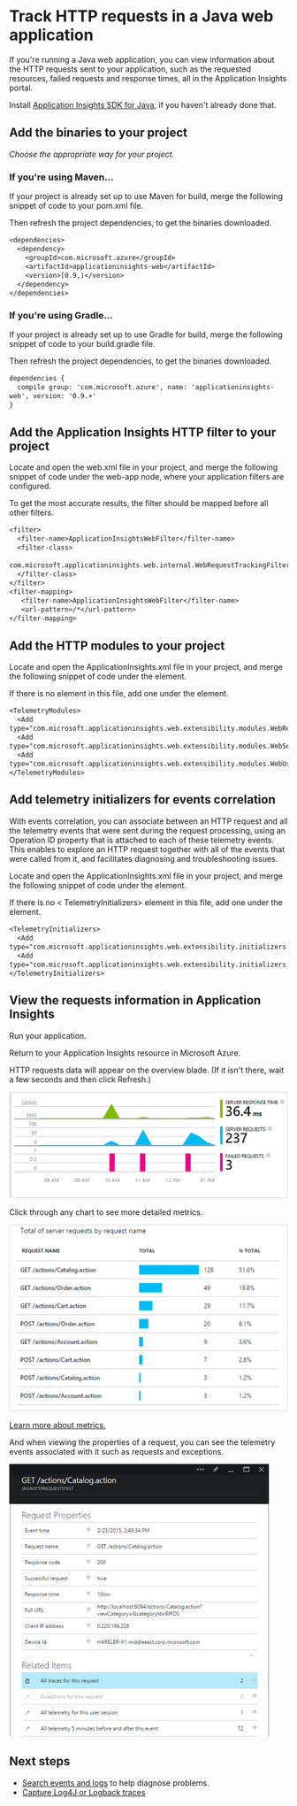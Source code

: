 <properties 
	pageTitle="Track HTTP requests in a Java web application" 
	description="Application Insights lets you measure performance of your web Java web application" 
	services="application-insights" 
    documentationCenter=""
	authors="alancameronwills" 
	manager="keboyd"/>

<tags 
	ms.service="application-insights" 
	ms.workload="tbd" 
	ms.tgt_pltfrm="ibiza" 
	ms.devlang="na" 
	ms.topic="article" 
	ms.date="04/02/2015" 
	ms.author="awills"/>
 
# Track HTTP requests in a Java web application

If you're running a Java web application, you can view information about the HTTP requests sent to your application, such as the requested resources, failed requests and response times, all in the Application Insights portal.

Install [Application Insights SDK for Java][java], if you haven't already done that.


## Add the binaries to your project

*Choose the appropriate way for your project.*

### If you're using Maven...

If your project is already set up to use Maven for build, merge the following snippet of code to your pom.xml file.

Then refresh the project dependencies, to get the binaries downloaded.

    <dependencies>
      <dependency>
        <groupId>com.microsoft.azure</groupId>
        <artifactId>applicationinsights-web</artifactId>
        <version>[0.9,)</version>
      </dependency>
    </dependencies>

### If you're using Gradle...

If your project is already set up to use Gradle for build, merge the following snippet of code to your build.gradle file.

Then refresh the project dependencies, to get the binaries downloaded.

    dependencies {
      compile group: 'com.microsoft.azure', name: 'applicationinsights-web', version: '0.9.+'
    }

## Add the Application Insights HTTP filter to your project

Locate and open the web.xml file in your project, and merge the following snippet of code under the web-app node, where your application filters are configured.

To get the most accurate results, the filter should be mapped before all other filters.

    <filter>
      <filter-name>ApplicationInsightsWebFilter</filter-name>
      <filter-class>
        com.microsoft.applicationinsights.web.internal.WebRequestTrackingFilter
      </filter-class>
    </filter>
    <filter-mapping>
       <filter-name>ApplicationInsightsWebFilter</filter-name>
       <url-pattern>/*</url-pattern>
    </filter-mapping>

## Add the HTTP modules to your project

Locate and open the ApplicationInsights.xml file in your project, and merge the following snippet of code under the <TelemetryModules> element.

If there is no <TelemetryModules> element in this file, add one under the <ApplicationInsights> element.

    <TelemetryModules>
      <Add type="com.microsoft.applicationinsights.web.extensibility.modules.WebRequestTrackingTelemetryModule"/>
      <Add type="com.microsoft.applicationinsights.web.extensibility.modules.WebSessionTrackingTelemetryModule"/>
      <Add type="com.microsoft.applicationinsights.web.extensibility.modules.WebUserTrackingTelemetryModule"/>
    </TelemetryModules>

## Add telemetry initializers for events correlation

With events correlation, you can associate between an HTTP request and all the telemetry events that were sent during the request processing, using an Operation ID property that is attached to each of these telemetry events. This enables to explore an HTTP request together with all of the events that were called from it, and facilitates diagnosing and troubleshooting issues.

Locate and open the ApplicationInsights.xml file in your project, and merge the following snippet of code under the <TelemetryInitializers> element.

If there is no < TelemetryInitializers> element in this file, add one under the <ApplicationInsights> element.

    <TelemetryInitializers>
      <Add   type="com.microsoft.applicationinsights.web.extensibility.initializers.WebOperationIdTelemetryInitializer"/>
      <Add type="com.microsoft.applicationinsights.web.extensibility.initializers.WebOperationNameTelemetryInitializer"/>
    </TelemetryInitializers>


## View the requests information in Application Insights

Run your application.

Return to your Application Insights resource in Microsoft Azure.

HTTP requests data will appear on the overview blade. (If it isn't there, wait a few seconds and then click Refresh.)

![](./media/app-insights-java-track-http-requests/5-results.png)
 

Click through any chart to see more detailed metrics. 

![](./media/app-insights-java-track-http-requests/6-barchart.png)


[Learn more about metrics.][metrics]

 

And when viewing the properties of a request, you can see the telemetry events associated with it such as requests and exceptions.
 
![](./media/app-insights-java-track-http-requests/7-instance.png)




## Next steps

* [Search events and logs][diagnostic] to help diagnose problems.
* [Capture Log4J or Logback traces][javalogs]



<!--Link references-->

[diagnostic]: app-insights-diagnostic-search.md
[java]: app-insights-java-get-started.md
[javalogs]: app-insights-java-trace-logs.md
[metrics]: app-insights-metrics-explorer.md

